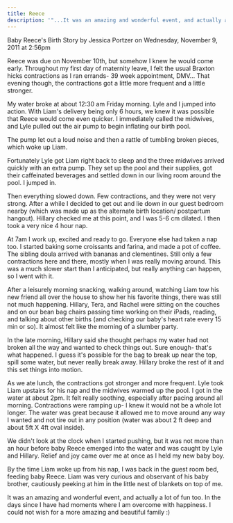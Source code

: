 ```yaml
---
title: Reece
description: '"...It was an amazing and wonderful event, and actually a lot of fun too. In the days since I have had moments where I am overcome with happiness. I could not wish for a more amazing and beautiful family :)"'
---
```



Baby Reece's Birth Story by Jessica Portzer on Wednesday, November 9, 2011 at 2:56pm

Reece was due on November 10th, but somehow I knew he would come early. Throughout my first day of maternity leave, I felt the usual Braxton hicks contractions as I ran errands- 39 week appointment, DMV… That evening though, the contractions got a little more frequent and a little stronger.

My water broke at about 12:30 am Friday morning. Lyle and I jumped into action. With Liam's delivery being only 6 hours, we knew it was possible that Reece would come even quicker. I immediately called the midwives, and Lyle pulled out the air pump to begin inflating our birth pool.

The pump let out a loud noise and then a rattle of tumbling broken pieces, which woke up Liam.

Fortunately Lyle got Liam right back to sleep and the three midwives arrived quickly with an extra pump. They set up the pool and their supplies, got their caffeinated beverages and settled down in our living room around the pool. I jumped in.

Then everything slowed down. Few contractions, and they were not very strong. After a while I decided to get out and lie down in our guest bedroom nearby (which was made up as the alternate birth location/ postpartum hangout). Hillary checked me at this point, and I was 5-6 cm dilated. I then took a very nice 4 hour nap.

At 7am I work up, excited and ready to go. Everyone else had taken a nap too. I started baking some croissants and farina, and made a pot of coffee. The sibling doula arrived with bananas and clementines. Still only a few contractions here and there, mostly when I was really moving around. This was a much slower start than I anticipated, but really anything can happen, so I went with it.

After a leisurely morning snacking, walking around, watching Liam tow his new friend all over the house to show her his favorite things, there was still not much happening. Hillary, Tera, and Rachel were sitting on the couches and on our bean bag chairs passing time working on their iPads, reading, and talking about other births (and checking our baby's heart rate every 15 min or so). It almost felt like the morning of a slumber party.

In the late morning, Hillary said she thought perhaps my water had not broken all the way and wanted to check things out. Sure enough- that's what happened. I guess it's possible for the bag to break up near the top, spill some water, but never really break away. Hillary broke the rest of it and this set things into motion.

As we ate lunch, the contractions got stronger and more frequent. Lyle took Liam upstairs for his nap and the midwives warmed up the pool. I got in the water at about 2pm. It felt really soothing, especially after pacing around all morning. Contractions were ramping up- I knew it would not be a whole lot longer. The water was great because it allowed me to move around any way I wanted and not tire out in any position (water was about 2 ft deep and about 5ft X 4ft oval inside).

We didn't look at the clock when I started pushing, but it was not more than an hour before baby Reece emerged into the water and was caught by Lyle and Hillary. Relief and joy came over me at once as I held my new baby boy.

By the time Liam woke up from his nap, I was back in the guest room bed, feeding baby Reece. Liam was very curious and observant of his baby brother, cautiously peeking at him in the little nest of blankets on top of me.

It was an amazing and wonderful event, and actually a lot of fun too. In the days since I have had moments where I am overcome with happiness. I could not wish for a more amazing and beautiful family :)